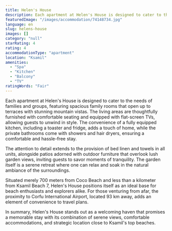 ```yaml
---
title: Helen's House
description: Each apartment at Helen's House is designed to cater to the needs of families and groups, featuring spacious family rooms that open up to terraces with stunning
featuredImage: "/images/accommodation/74148734.jpg"
language: en
slug: helens-house
images: []
category: "null"
starRating: 4
rating: 4
accommodationType: "apartment"
location: "Ksamil"
amenities:
  - "Spa"
  - "Kitchen"
  - "Balcony"
  - "TV"
ratingWords: "Fair"
---
```


Each apartment at Helen's House is designed to cater to the needs of families and groups, featuring spacious family rooms that open up to terraces with stunning mountain vistas. The living areas are thoughtfully furnished with comfortable seating and equipped with flat-screen TVs, allowing guests to unwind in style. The convenience of a fully equipped kitchen, including a toaster and fridge, adds a touch of home, while the private bathrooms come with showers and hair dryers, ensuring a comfortable and hassle-free stay.

The attention to detail extends to the provision of bed linen and towels in all units, alongside patios adorned with outdoor furniture that overlook lush garden views, inviting guests to savor moments of tranquility. The garden itself is a serene retreat where one can relax and soak in the natural ambiance of the surroundings.

Situated merely 700 meters from Coco Beach and less than a kilometer from Ksamil Beach 7, Helen's House positions itself as an ideal base for beach enthusiasts and explorers alike. For those venturing from afar, the proximity to Corfu International Airport, located 93 km away, adds an element of convenience to travel plans.

In summary, Helen's House stands out as a welcoming haven that promises a memorable stay with its combination of serene views, comfortable accommodations, and strategic location close to Ksamil's top beaches.

